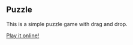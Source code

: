 ## Puzzle

This is a simple puzzle game with drag and drop.

[Play it online!](https://broxp.lima-city.de/flash/inuyasha)